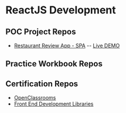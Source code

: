 # ReactJS Development

## POC Project Repos
* [Restaurant Review App - SPA](https://github.com/paulAlexSerban/ReactJS-Restaurant-Review-App) -- [Live DEMO](https://restaurant-review-app-react.netlify.app/)

## Practice Workbook Repos

## Certification Repos
* [OpenClassrooms](https://)
* [Front End Development Libraries](https://)
